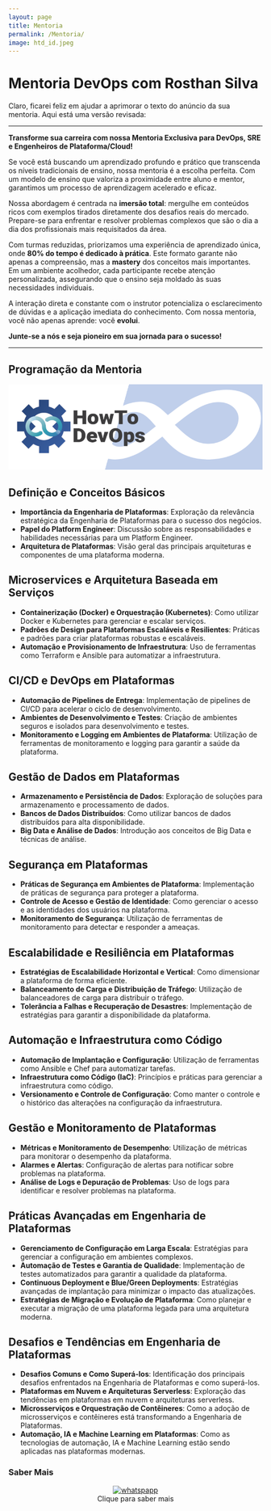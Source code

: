 ```yaml
---
layout: page
title: Mentoria
permalink: /Mentoria/
image: htd_id.jpeg
---
```



# Mentoria DevOps com Rosthan Silva

<!-- Esta Mentoria se destina a quem realmente deseja aprender independente de Nível ou Senioridade.
Unimos a proximodade dos alunos com o mestre para maximizar o ganho e absorção do conhecimento. 

O foco é ter uma imersão nos conteúdos com exemplos reais do dia a dia sempre simulando problemas e tarefas que certamente um DevOps, SRE ou Engenheiro de Plataforma ou Cloud enfrentaria em seu dia a dia.

A prática da aula com turmas reduzidas prioriza o aprendizado prático, com 80% do tempo dedicado a atividades que garantem a fixação dos conceitos. Nesse ambiente intimista, cada aluno recebe atenção individualizada, permitindo uma abordagem mais personalizada e adaptada às necessidades específicas de cada um. A interação próxima com o instrutor facilita o esclarecimento de dúvidas e a aplicação imediata dos conhecimentos adquiridos, tornando a aprendizagem mais eficaz e significativa. -->

Claro, ficarei feliz em ajudar a aprimorar o texto do anúncio da sua mentoria. Aqui está uma versão revisada:

---

**Transforme sua carreira com nossa Mentoria Exclusiva para DevOps, SRE e Engenheiros de Plataforma/Cloud!**

Se você está buscando um aprendizado profundo e prático que transcenda os níveis tradicionais de ensino, nossa mentoria é a escolha perfeita. Com um modelo de ensino que valoriza a proximidade entre aluno e mentor, garantimos um processo de aprendizagem acelerado e eficaz.

Nossa abordagem é centrada na **imersão total**: mergulhe em conteúdos ricos com exemplos tirados diretamente dos desafios reais do mercado. Prepare-se para enfrentar e resolver problemas complexos que são o dia a dia dos profissionais mais requisitados da área.

Com turmas reduzidas, priorizamos uma experiência de aprendizado única, onde **80% do tempo é dedicado à prática**. Este formato garante não apenas a compreensão, mas a **mastery** dos conceitos mais importantes. Em um ambiente acolhedor, cada participante recebe atenção personalizada, assegurando que o ensino seja moldado às suas necessidades individuais.

A interação direta e constante com o instrutor potencializa o esclarecimento de dúvidas e a aplicação imediata do conhecimento. Com nossa mentoria, você não apenas aprende: você **evolui**.

**Junte-se a nós e seja pioneiro em sua jornada para o sucesso!**

---

## Programação da Mentoria

![Mentoria how To DevOps](/images/logo2.png)

## Definição e Conceitos Básicos

- **Importância da Engenharia de Plataformas**: Exploração da relevância estratégica da Engenharia de Plataformas para o sucesso dos negócios.
- **Papel do Platform Engineer**: Discussão sobre as responsabilidades e habilidades necessárias para um Platform Engineer.
- **Arquitetura de Plataformas**: Visão geral das principais arquiteturas e componentes de uma plataforma moderna.

## Microservices e Arquitetura Baseada em Serviços

- **Containerização (Docker) e Orquestração (Kubernetes)**: Como utilizar Docker e Kubernetes para gerenciar e escalar serviços.
- **Padrões de Design para Plataformas Escaláveis e Resilientes**: Práticas e padrões para criar plataformas robustas e escaláveis.
- **Automação e Provisionamento de Infraestrutura**: Uso de ferramentas como Terraform e Ansible para automatizar a infraestrutura.

## CI/CD e DevOps em Plataformas

- **Automação de Pipelines de Entrega**: Implementação de pipelines de CI/CD para acelerar o ciclo de desenvolvimento.
- **Ambientes de Desenvolvimento e Testes**: Criação de ambientes seguros e isolados para desenvolvimento e testes.
- **Monitoramento e Logging em Ambientes de Plataforma**: Utilização de ferramentas de monitoramento e logging para garantir a saúde da plataforma.

## Gestão de Dados em Plataformas

- **Armazenamento e Persistência de Dados**: Exploração de soluções para armazenamento e processamento de dados.
- **Bancos de Dados Distribuídos**: Como utilizar bancos de dados distribuídos para alta disponibilidade.
- **Big Data e Análise de Dados**: Introdução aos conceitos de Big Data e técnicas de análise.

## Segurança em Plataformas

- **Práticas de Segurança em Ambientes de Plataforma**: Implementação de práticas de segurança para proteger a plataforma.
- **Controle de Acesso e Gestão de Identidade**: Como gerenciar o acesso e as identidades dos usuários na plataforma.
- **Monitoramento de Segurança**: Utilização de ferramentas de monitoramento para detectar e responder a ameaças.

## Escalabilidade e Resiliência em Plataformas

- **Estratégias de Escalabilidade Horizontal e Vertical**: Como dimensionar a plataforma de forma eficiente.
- **Balanceamento de Carga e Distribuição de Tráfego**: Utilização de balanceadores de carga para distribuir o tráfego.
- **Tolerância a Falhas e Recuperação de Desastres**: Implementação de estratégias para garantir a disponibilidade da plataforma.

## Automação e Infraestrutura como Código

- **Automação de Implantação e Configuração**: Utilização de ferramentas como Ansible e Chef para automatizar tarefas.
- **Infraestrutura como Código (IaC)**: Princípios e práticas para gerenciar a infraestrutura como código.
- **Versionamento e Controle de Configuração**: Como manter o controle e o histórico das alterações na configuração da infraestrutura.

## Gestão e Monitoramento de Plataformas

- **Métricas e Monitoramento de Desempenho**: Utilização de métricas para monitorar o desempenho da plataforma.
- **Alarmes e Alertas**: Configuração de alertas para notificar sobre problemas na plataforma.
- **Análise de Logs e Depuração de Problemas**: Uso de logs para identificar e resolver problemas na plataforma.

## Práticas Avançadas em Engenharia de Plataformas

- **Gerenciamento de Configuração em Larga Escala**: Estratégias para gerenciar a configuração em ambientes complexos.
- **Automação de Testes e Garantia de Qualidade**: Implementação de testes automatizados para garantir a qualidade da plataforma.
- **Continuous Deployment e Blue/Green Deployments**: Estratégias avançadas de implantação para minimizar o impacto das atualizações.
- **Estratégias de Migração e Evolução de Plataforma**: Como planejar e executar a migração de uma plataforma legada para uma arquitetura moderna.

## Desafios e Tendências em Engenharia de Plataformas

- **Desafios Comuns e Como Superá-los**: Identificação dos principais desafios enfrentados na Engenharia de Plataformas e como superá-los.
- **Plataformas em Nuvem e Arquiteturas Serverless**: Exploração das tendências em plataformas em nuvem e arquiteturas serverless.
- **Microsserviços e Orquestração de Contêineres**: Como a adoção de microsserviços e contêineres está transformando a Engenharia de Plataformas.
- **Automação, IA e Machine Learning em Plataformas**: Como as tecnologias de automação, IA e Machine Learning estão sendo aplicadas nas plataformas modernas.





### Saber Mais
<p align="center">
 <a href="https://wa.me/21966326414">
<img border="0" target="_blank" alt="whatspapp" src="https://seeklogo.com/images/W/whatsapp-logo-33F6A82887-seeklogo.com.png"   width="100" height="100">
</a> 
<br />
Clique para saber mais
</p>